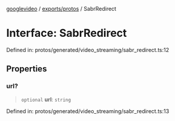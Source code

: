 [googlevideo](../../../README.md) / [exports/protos](../README.md) / SabrRedirect

# Interface: SabrRedirect

Defined in: protos/generated/video\_streaming/sabr\_redirect.ts:12

## Properties

### url?

> `optional` **url**: `string`

Defined in: protos/generated/video\_streaming/sabr\_redirect.ts:13
